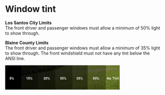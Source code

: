 # Window tint

**Los Santos City Limits**\
The front driver and passenger windows must allow a minimum of 50% light to show through.&#x20;

**Blaine** **County Limits**\
The front driver and passenger windows must allow a minimum of 35% light to show through.  The front windshield must not have any tint below the ANSI line.

![](../../.gitbook/assets/image.png)
